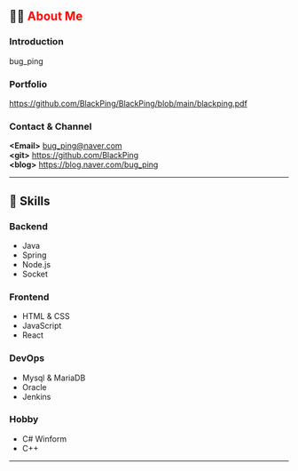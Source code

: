 ## 🙍‍♂️ <span style="color:red">About Me</span>
### Introduction
bug_ping

### Portfolio
https://github.com/BlackPing/BlackPing/blob/main/blackping.pdf
### Contact & Channel
**\<Email>** bug_ping@naver.com   
**\<git>** https://github.com/BlackPing   
**\<blog>** https://blog.naver.com/bug_ping
- - -
## 🔨 Skills
### Backend
- Java
- Spring
- Node.js
- Socket
### Frontend
- HTML & CSS
- JavaScript
- React
### DevOps
- Mysql & MariaDB
- Oracle
- Jenkins
### Hobby
- C# Winform
- C++
- - -
